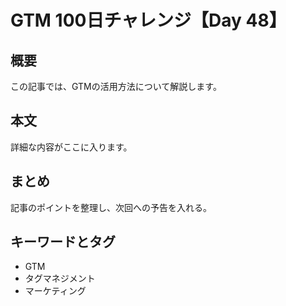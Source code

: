 # GTM 100日チャレンジ【Day 48】

## 概要
この記事では、GTMの活用方法について解説します。

## 本文
詳細な内容がここに入ります。

## まとめ
記事のポイントを整理し、次回への予告を入れる。

## キーワードとタグ
- GTM
- タグマネジメント
- マーケティング
